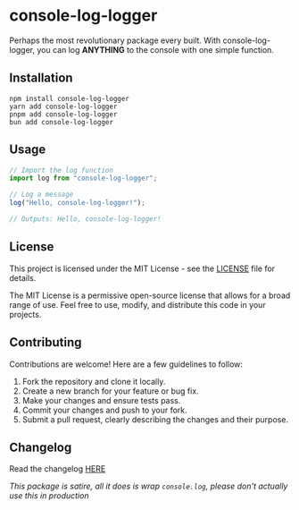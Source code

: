 # console-log-logger

Perhaps the most revolutionary package every built. With console-log-logger, you can log **ANYTHING** to the console with one simple function.

## Installation

```
npm install console-log-logger
yarn add console-log-logger
pnpm add console-log-logger
bun add console-log-logger
```

## Usage

```js
// Import the log function
import log from "console-log-logger";

// Log a message
log("Hello, console-log-logger!");

// Outputs: Hello, console-log-logger!
```

## License

This project is licensed under the MIT License - see the [LICENSE](./LICENSE) file for details.

The MIT License is a permissive open-source license that allows for a broad range of use. Feel free to use, modify, and distribute this code in your projects.

## Contributing

Contributions are welcome! Here are a few guidelines to follow:

1. Fork the repository and clone it locally.
2. Create a new branch for your feature or bug fix.
3. Make your changes and ensure tests pass.
4. Commit your changes and push to your fork.
5. Submit a pull request, clearly describing the changes and their purpose.

## Changelog

Read the changelog [HERE](./changelog.md)

_This package is satire, all it does is wrap `console.log`, please don't actually use this in production_
